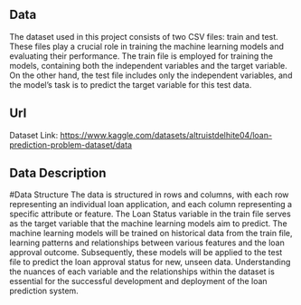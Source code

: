 
## Data

The dataset used in this project consists of two CSV files: train and test. These files play a crucial role
in training the machine learning models and evaluating their performance. The train file is employed for
training the models, containing both the independent variables and the target variable. On the other hand,
the test file includes only the independent variables, and the model’s task is to predict the target variable
for this test data.
## Url

Dataset Link: https://www.kaggle.com/datasets/altruistdelhite04/loan-prediction-problem-dataset/data

## Data Description

#Data Structure
The data is structured in rows and columns, with each row representing an individual loan application, and
each column representing a specific attribute or feature. The Loan Status variable in the train file serves
as the target variable that the machine learning models aim to predict.
The machine learning models will be trained on historical data from the train file, learning patterns and
relationships between various features and the loan approval outcome. Subsequently, these models will be
applied to the test file to predict the loan approval status for new, unseen data.
Understanding the nuances of each variable and the relationships within the dataset is essential for the
successful development and deployment of the loan prediction system.
